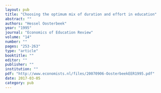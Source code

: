 ```yaml
---
layout: pub
title: "Choosing the optimum mix of duration and effort in education"
abstract: ""
authors: "Hessel Oosterbeek"
year: "1995"
journal: "Economics of Education Review"
volume: "14"
number: ""
pages: "253-263"
type: "article"
booktitle: ""
editor: ""
publisher: ""
institution: ""
pdf: "http://www.economists.nl/files/20070906-OosterbeekEER1995.pdf"
date: 2017-03-05
category: pub
---
```

